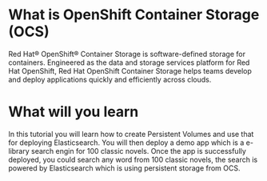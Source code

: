 # What is OpenShift Container Storage (OCS)
Red Hat® OpenShift® Container Storage is software-defined storage for containers. Engineered as the data and storage services platform for Red Hat OpenShift, Red Hat OpenShift Container Storage helps teams develop and deploy applications quickly and efficiently across clouds.

# What will you learn
In this tutorial you will learn how to create Persistent Volumes and use that for deploying Elasticsearch. You will then deploy a demo app which is a e-library search engin for 100 classic novels. Once the app is successfully deployed, you could search any word from 100 classic novels, the search is powered by Elasticsearch which is using persistent storage from OCS.
